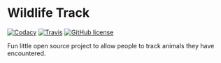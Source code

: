 # Wildlife Track
[![Codacy](https://img.shields.io/codacy/d15e8e2c0c37458ba99a18ea95985ba5.svg?style=flat-square)]()
[![Travis](https://img.shields.io/travis/code-dad/wildlife-track.svg?branch=master&style=flat-square)](https://travis-ci.org/code-dad/wildlife-track)
[![GitHub license](https://img.shields.io/github/license/mashape/apistatus.svg?style=flat-square)](http://opensource.org/licenses/MIT)

Fun little open source project to allow people to track animals they have encountered.
